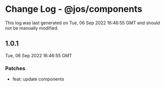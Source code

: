 # Change Log - @jos/components

This log was last generated on Tue, 06 Sep 2022 16:46:55 GMT and should not be manually modified.

## 1.0.1
Tue, 06 Sep 2022 16:46:55 GMT

### Patches

- feat: update components


